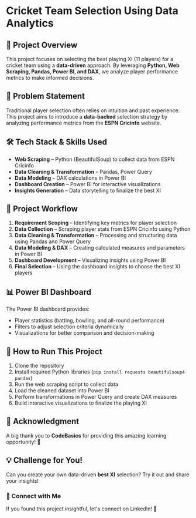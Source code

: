 # Cricket Team Selection Using Data Analytics

## 📌 Project Overview
This project focuses on selecting the best playing XI (11 players) for a cricket team using a **data-driven** approach. By leveraging **Python, Web Scraping, Pandas, Power BI, and DAX**, we analyze player performance metrics to make informed decisions.

## 🎯 Problem Statement
Traditional player selection often relies on intuition and past experience. This project aims to introduce a **data-backed** selection strategy by analyzing performance metrics from the **ESPN Cricinfo** website.

## 🛠 Tech Stack & Skills Used
- **Web Scraping** – Python (BeautifulSoup) to collect data from ESPN Cricinfo
- **Data Cleaning & Transformation** – Pandas, Power Query
- **Data Modeling** – DAX calculations in Power BI
- **Dashboard Creation** – Power BI for interactive visualizations
- **Insights Generation** – Data storytelling to finalize the best XI

## 📌 Project Workflow
1. **Requirement Scoping** – Identifying key metrics for player selection
2. **Data Collection** – Scraping player stats from ESPN Cricinfo using Python
3. **Data Cleaning & Transformation** – Processing and structuring data using Pandas and Power Query
4. **Data Modeling & DAX** – Creating calculated measures and parameters in Power BI
5. **Dashboard Development** – Visualizing insights using Power BI
6. **Final Selection** – Using the dashboard insights to choose the best XI players

## 📊 Power BI Dashboard
The Power BI dashboard provides:
- Player statistics (batting, bowling, and all-round performance)
- Filters to adjust selection criteria dynamically
- Visualizations for better comparison and decision-making

## 📌 How to Run This Project
1. Clone the repository
2. Install required Python libraries (`pip install requests beautifulsoup4 pandas`)
3. Run the web scraping script to collect data
4. Load the cleaned dataset into Power BI
5. Perform transformations in Power Query and create DAX measures
6. Build interactive visualizations to finalize the playing XI

## 📢 Acknowledgment
A big thank you to **CodeBasics** for providing this amazing learning opportunity! 🚀

## 💡 Challenge for You!
Can you create your own data-driven **best XI** selection? Try it out and share your insights!

### 🔗 Connect with Me
If you found this project insightful, let's connect on LinkedIn! 🚀

